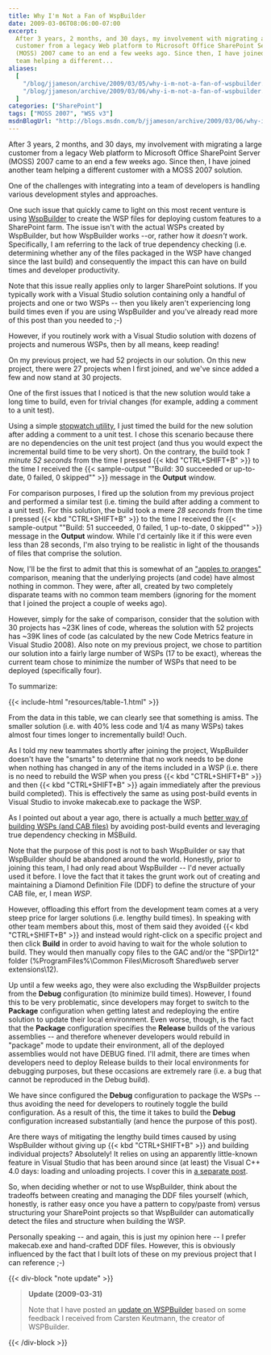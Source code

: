 ```yaml
---
title: Why I'm Not a Fan of WspBuilder
date: 2009-03-06T08:06:00-07:00
excerpt:
  After 3 years, 2 months, and 30 days, my involvement with migrating a large
  customer from a legacy Web platform to Microsoft Office SharePoint Server
  (MOSS) 2007 came to an end a few weeks ago. Since then, I have joined another
  team helping a different...
aliases:
  [
    "/blog/jjameson/archive/2009/03/05/why-i-m-not-a-fan-of-wspbuilder.aspx",
    "/blog/jjameson/archive/2009/03/06/why-i-m-not-a-fan-of-wspbuilder.aspx",
  ]
categories: ["SharePoint"]
tags: ["MOSS 2007", "WSS v3"]
msdnBlogUrl: "http://blogs.msdn.com/b/jjameson/archive/2009/03/06/why-i-m-not-a-fan-of-wspbuilder.aspx"
---
```


After 3 years, 2 months, and 30 days, my involvement with migrating a large
customer from a legacy Web platform to Microsoft Office SharePoint Server (MOSS)
2007 came to an end a few weeks ago. Since then, I have joined another team
helping a different customer with a MOSS 2007 solution.

One of the challenges with integrating into a team of developers is handling
various development styles and approaches.

One such issue that quickly came to light on this most recent venture is using
[WspBuilder](http://www.codeplex.com/wspbuilder) to create the WSP files for
deploying custom features to a SharePoint farm. The issue isn't with the actual
WSPs created by WspBuilder, but how WspBuilder works --or, rather how it
_doesn't_ work. Specifically, I am referring to the lack of true dependency
checking (i.e. determining whether any of the files packaged in the WSP have
changed since the last build) and consequently the impact this can have on build
times and developer productivity.

Note that this issue really applies only to larger SharePoint solutions. If you
typically work with a Visual Studio solution containing only a handful of
projects and one or two WSPs -- then you likely aren't experiencing long build
times even if you are using WspBuilder and you've already read more of this post
than you needed to ;-)

However, if you routinely work with a Visual Studio solution with dozens of
projects and numerous WSPs, then by all means, keep reading!

On my previous project, we had 52 projects in our solution. On this new project,
there were 27 projects when I first joined, and we've since added a few and now
stand at 30 projects.

One of the first issues that I noticed is that the new solution would take a
long time to build, even for trivial changes (for example, adding a comment to a
unit test).

Using a simple [stopwatch utility](http://www.online-stopwatch.com), I just
timed the build for the new solution after adding a comment to a unit test. I
chose this scenario because there are no dependencies on the unit test project
(and thus you would expect the incremental build time to be very short). On the
contrary, the build took _1 minute 52 seconds_ from the time I pressed {{< kbd
"CTRL+SHIFT+B" >}} to the time I received the {{< sample-output
"\"Build: 30 succeeded or up-to-date, 0 failed, 0 skipped\"" >}} message in the
**Output** window.

For comparison purposes, I fired up the solution from my previous project and
performed a similar test (i.e. timing the build after adding a comment to a unit
test). For this solution, the build took a mere _28 seconds_ from the time I
pressed {{< kbd "CTRL+SHIFT+B" >}} to the time I received the {{< sample-output
"\"Build: 51 succeeded, 0 failed, 1 up-to-date, 0 skipped\"" >}} message in the
**Output** window. While I'd certainly like it if this were even less than 28
seconds, I'm also trying to be realistic in light of the thousands of files that
comprise the solution.

Now, I'll be the first to admit that this is somewhat of an
["apples to oranges"](http://en.wikipedia.org/wiki/Apples_to_oranges)
comparison, meaning that the underlying projects (and code) have almost nothing
in common. They were, after all, created by two completely disparate teams with
no common team members (ignoring for the moment that I joined the project a
couple of weeks ago).

However, simply for the sake of comparison, consider that the solution with 30
projects has ~23K lines of code, whereas the solution with 52 projects has ~39K
lines of code (as calculated by the new Code Metrics feature in Visual Studio
2008). Also note on my previous project, we chose to partition our solution into
a fairly large number of WSPs (17 to be exact), whereas the current team chose
to minimize the number of WSPs that need to be deployed (specifically four).

To summarize:

{{< include-html "resources/table-1.html" >}}

From the data in this table, we can clearly see that something is amiss. The
smaller solution (i.e. with 40% less code and 1/4 as many WSPs) takes almost
four times longer to incrementally build! Ouch.

As I told my new teammates shortly after joining the project, WspBuilder doesn't
have the "smarts" to determine that no work needs to be done when nothing has
changed in any of the items included in a WSP (i.e. there is no need to rebuild
the WSP when you press {{< kbd "CTRL+SHIFT+B" >}} and then {{< kbd
"CTRL+SHIFT+B" >}} again immediately after the previous build completed). This
is effectively the same as using post-build events in Visual Studio to invoke
makecab.exe to package the WSP.

As I pointed out about a year ago, there is actually a much
[better way of building WSPs (and CAB files)](/blog/jjameson/2008/04/10/a-better-way-to-build-sharepoint-solution-packages-and-cab-files)
by avoiding post-build events and leveraging true dependency checking in
MSBuild.

Note that the purpose of this post is not to bash WspBuilder or say that
WspBuilder should be abandoned around the world. Honestly, prior to joining this
team, I had only read about WspBuilder -- I'd never actually used it before. I
love the fact that it takes the grunt work out of creating and maintaining a
Diamond Definition File (DDF) to define the structure of your CAB file, er, I
mean _WSP_.

However, offloading this effort from the development team comes at a very steep
price for larger solutions (i.e. lengthy build times). In speaking with other
team members about this, most of them said they avoided {{< kbd
"CTRL+SHIFT+B" >}} and instead would right-click on a specific project and then
click **Build** in order to avoid having to wait for the whole solution to
build. They would then manually copy files to the GAC and/or the "SPDir12"
folder (%ProgramFiles%\Common Files\Microsoft Shared\web server extensions\12).

Up until a few weeks ago, they were also excluding the WspBuilder projects from
the **Debug** configuration (to minimize build times). However, I found this to
be very problematic, since developers may forget to switch to the **Package**
configuration when getting latest and redeploying the entire solution to update
their local environment. Even worse, though, is the fact that the **Package**
configuration specifies the **Release** builds of the various assemblies -- and
therefore whenever developers would rebuild in "package" mode to update their
environment, all of the deployed assemblies would not have DEBUG fined. I'll
admit, there are times when developers need to deploy Release builds to their
local environments for debugging purposes, but these occasions are extremely
rare (i.e. a bug that cannot be reproduced in the Debug build).

We have since configured the **Debug** configuration to package the WSPs -- thus
avoiding the need for developers to routinely toggle the build configuration. As
a result of this, the time it takes to build the **Debug** configuration
increased substantially (and hence the purpose of this post).

Are there ways of mitigating the lengthy build times caused by using WspBuilder
without giving up {{< kbd "CTRL+SHIFT+B" >}} and building individual projects?
Absolutely! It relies on using an apparently little-known feature in Visual
Studio that has been around since (at least) the Visual C++ 4.0 days: loading
and unloading projects. I cover this in
[a separate post](/blog/jjameson/2009/03/06/large-visual-studio-solutions-by-loading-unloading-projects).

So, when deciding whether or not to use WspBuilder, think about the tradeoffs
between creating and managing the DDF files yourself (which, honestly, is rather
easy once you have a pattern to copy/paste from) versus structuring your
SharePoint projects so that WspBuilder can automatically detect the files and
structure when building the WSP.

Personally speaking -- and again, this is just my opinion here -- I prefer
makecab.exe and hand-crafted DDF files. However, this is obviously influenced by
the fact that I built lots of these on my previous project that I can reference
;-)

{{< div-block "note update" >}}

> **Update (2009-03-31)**
>
> Note that I have posted an
> [update on WSPBuilder](/blog/jjameson/2009/03/31/updated-thoughts-on-wspbuilder)
> based on some feedback I received from Carsten Keutmann, the creator of
> WSPBuilder.

{{< /div-block >}}

